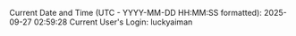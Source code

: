 Current Date and Time (UTC - YYYY-MM-DD HH:MM:SS formatted): 2025-09-27 02:59:28
Current User's Login: luckyaiman

